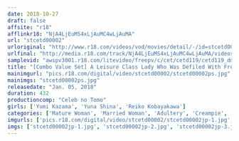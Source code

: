 ```yaml
---
date: 2018-10-27
draft: false
affsite: "r18"
afflinkr18: "NjA4LjEuMS4xLjAuMC4wLjAuMA"
url: "stcetd00002"
urloriginal: "http://www.r18.com/videos/vod/movies/detail/-/id=stcetd00002"
urlfinal: "http://media.r18.com/track/NjA4LjEuMS4xLjAuMC4wLjAuMA/videos/vod/movies/detail/-/id=stcetd00002"
samplevid: "awspv3001.r18.com/litevideo/freepv/c/cet/cetd119/cetd119_dmb_w.mp4"
title: "[Combo Value Set] A Leisure Class Lady Who Was Defiled With French Kisses Yumi Kazama Yuna Shina Reiko Kobayakawa"
mainimgurl: "pics.r18.com/digital/video/stcetd00002/stcetd00002ps.jpg"
mainimgs: "stcetd00002ps.jpg"
releasedate: "Jan. 05, 2018"
duration: 432
productioncomp: "Celeb no Tomo"
girls: ['Yumi Kazama', 'Yuna Shina', 'Reiko Kobayakawa']
categories: ['Mature Woman', 'Married Woman', 'Adultery', 'Creampie', 'Set Items']
imgurls: ['pics.r18.com/digital/video/stcetd00002/stcetd00002jp-1.jpg', 'pics.r18.com/digital/video/stcetd00002/stcetd00002jp-2.jpg', 'pics.r18.com/digital/video/stcetd00002/stcetd00002jp-3.jpg', 'pics.r18.com/digital/video/stcetd00002/stcetd00002jp-4.jpg', 'pics.r18.com/digital/video/stcetd00002/stcetd00002jp-5.jpg', 'pics.r18.com/digital/video/stcetd00002/stcetd00002jp-6.jpg', 'pics.r18.com/digital/video/stcetd00002/stcetd00002jp-7.jpg', 'pics.r18.com/digital/video/stcetd00002/stcetd00002jp-8.jpg', 'pics.r18.com/digital/video/stcetd00002/stcetd00002jp-9.jpg', 'pics.r18.com/digital/video/stcetd00002/stcetd00002jp-10.jpg', 'pics.r18.com/digital/video/stcetd00002/stcetd00002jp-11.jpg', 'pics.r18.com/digital/video/stcetd00002/stcetd00002jp-12.jpg', 'pics.r18.com/digital/video/stcetd00002/stcetd00002jp-13.jpg', 'pics.r18.com/digital/video/stcetd00002/stcetd00002jp-14.jpg', 'pics.r18.com/digital/video/stcetd00002/stcetd00002jp-15.jpg', 'pics.r18.com/digital/video/stcetd00002/stcetd00002jp-16.jpg', 'pics.r18.com/digital/video/stcetd00002/stcetd00002jp-17.jpg', 'pics.r18.com/digital/video/stcetd00002/stcetd00002jp-18.jpg', 'pics.r18.com/digital/video/stcetd00002/stcetd00002jp-19.jpg', 'pics.r18.com/digital/video/stcetd00002/stcetd00002jp-20.jpg']
imgs: ['stcetd00002jp-1.jpg', 'stcetd00002jp-2.jpg', 'stcetd00002jp-3.jpg', 'stcetd00002jp-4.jpg', 'stcetd00002jp-5.jpg', 'stcetd00002jp-6.jpg', 'stcetd00002jp-7.jpg', 'stcetd00002jp-8.jpg', 'stcetd00002jp-9.jpg', 'stcetd00002jp-10.jpg', 'stcetd00002jp-11.jpg', 'stcetd00002jp-12.jpg', 'stcetd00002jp-13.jpg', 'stcetd00002jp-14.jpg', 'stcetd00002jp-15.jpg', 'stcetd00002jp-16.jpg', 'stcetd00002jp-17.jpg', 'stcetd00002jp-18.jpg', 'stcetd00002jp-19.jpg', 'stcetd00002jp-20.jpg']
---
```

